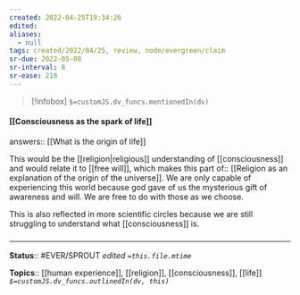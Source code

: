 ```yaml
---
created: 2022-04-25T19:34:26 
edited: 
aliases:
  - null
tags: created/2022/04/25, review, node/evergreen/claim
sr-due: 2022-05-08
sr-interval: 8
sr-ease: 218
---
```

> [!infobox]
`$=customJS.dv_funcs.mentionedIn(dv)`

#### [[Consciousness as the spark of life]]

answers:: [[What is the origin of life]]

This would be the [[religion|religious]] understanding of [[consciousness]] and would relate it to [[free will]], 
which makes this
part of:: [[Religion as an explanation of the origin of the universe]].
We are only capable of experiencing this world because god gave of us the mysterious gift of awareness and will. We are free to do with those as we choose.

This is also reflected in more scientific circles because we are still struggling to understand what [[consciousness]] is.

### <hr class="footnote"/>

**Status**:: #EVER/SPROUT
*edited `=this.file.mtime`*

**Topics**:: [[human experience]], [[religion]], [[consciousness]], [[life]]
*`$=customJS.dv_funcs.outlinedIn(dv, this)`*
